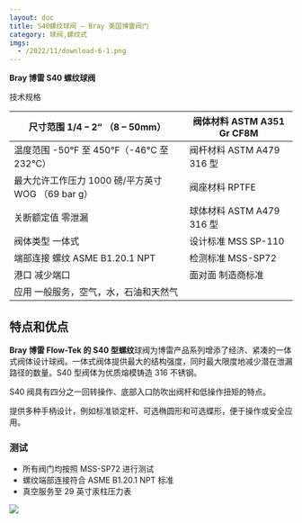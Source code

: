 ```yaml
---
layout: doc
title: S40螺纹球阀 – Bray 美国博雷阀门
category: 球阀,螺纹式
imgs:
  - /2022/11/download-6-1.png
---
```


**Bray 博雷 S40 螺纹球阀**

技术规格

| 尺寸范围 1/4 – 2“ （8 – 50mm）                     | 阀体材料 ASTM A351 Gr CF8M |
| -------------------------------------------------- | -------------------------- |
| 温度范围 \-50°F 至 450°F（-46°C 至 232°C）         | 阀杆材料 ASTM A479 316 型  |
| 最大允许工作压力 1000 磅/平方英寸 WOG （69 bar g） | 阀座材料 RPTFE             |
| 关断额定值 零泄漏                                  | 球体材料 ASTM A479 316 型  |
| 阀体类型 一体式                                    | 设计标准 MSS SP-110        |
| 端部连接 螺纹 ASME B1.20.1 NPT                     | 检测标准 MSS-SP72          |
| 港口 减少端口                                      | 面对面 制造商标准          |
| 应用 一般服务，空气，水，石油和天然气              |                            |

## 特点和优点

**Bray 博雷 Flow-Tek 的 S40 型螺纹**球阀为博雷产品系列增添了经济、紧凑的一体式阀体设计球阀。一体式阀体提供最大的结构强度，同时最大限度地减少潜在泄漏路径的数量。S40 型阀体为优质熔模铸造 316 不锈钢。

S40 阀具有四分之一回转操作、底部入口防吹出阀杆和低操作扭矩的特点。

提供多种手柄设计，例如标准锁定杆、可选椭圆形和可选蝶形，便于操作或安全应用。

### 测试

- 所有阀门均按照 MSS-SP72 进行测试
- 螺纹端部连接符合 ASME B1.20.1 NPT 标准
- 真空服务至 29 英寸汞柱压力表

![](/2022/11/%E6%88%AA%E5%B1%8F2022-11-29-%E4%B8%8B%E5%8D%885.40.43-1024x677.png)
